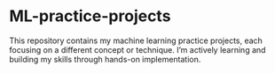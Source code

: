 # ML-practice-projects
This repository contains my machine learning practice projects, each focusing on a different concept or technique. 
I’m actively learning and building my skills through hands-on implementation.
